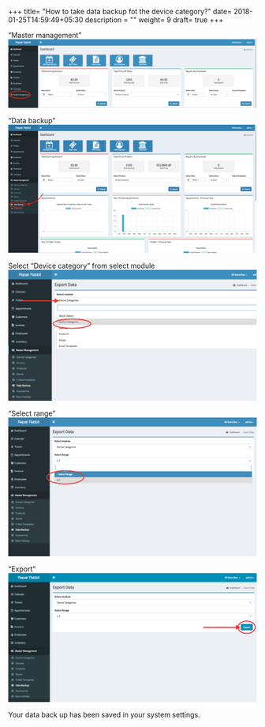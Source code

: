 +++
title= "How to take data backup fot the device category?"
date= 2018-01-25T14:59:49+05:30
description = ""
weight= 9
draft= true
+++


“Master management”
![How to take data backup for the device category?](/images/data_backup_device_category/go_to_master_m-min.png)

“Data backup”
![How to take data backup for the device category?](/images/data_backup_device_category/click_data_back_up_edited.png)


Select “Device category” from select module
![How to take data backup for the device category?](/images/data_backup_device_category/select_device_category.png)

“Select range”
![How to take data backup for the device category?](/images/data_backup_device_category/select_range.png)

“Export”
![How to take data backup for the device category?](/images/data_backup_device_category/click_export.png)


Your data back up has been saved in your system settings.

